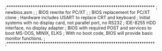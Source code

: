;********************************************************************
; newbios.asm
;
;  BIOS rewrite for PC/XT
;
;  BIOS replacement for PC/XT clone
;  Hardware includes USART to replace CRT and keyboard
;  Initial systems with no display card, not parallel port, no RS232
;  IDE-8255 HDD interface, no display adapter
;  BIOS with required POST and services to boot MS-DOS, MINIX, ELKS
;  With no boot code, BIOS will provide basic monitor functions.
;
;********************************************************************


